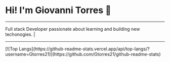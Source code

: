 
<h1>Hi! I'm Giovanni Torres 👋</h1>
<hr>
Full stack Developer passionate about learning and building new techonogies. | 







<hr>
[![Top Langs](https://github-readme-stats.vercel.app/api/top-langs/?username=Gtorres21)](https://github.com/Gtorres21/github-readme-stats)


<!--
**Gtorres21/Gtorres21** is a ✨ _special_ ✨ repository because its `README.md` (this file) appears on your GitHub profile.

Here are some ideas to get you started:

- 🔭 I’m currently working on ...
- 🌱 I’m currently learning ...
- 👯 I’m looking to collaborate on ...
- 🤔 I’m looking for help with ...
- 💬 Ask me about ...
- 📫 How to reach me: ...
- 😄 Pronouns: ...
- ⚡ Fun fact: ...
-->
